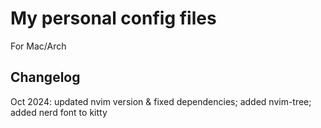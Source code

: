 # My personal config files 

For Mac/Arch


## Changelog
Oct 2024: updated nvim version & fixed dependencies; added nvim-tree; added nerd font to kitty